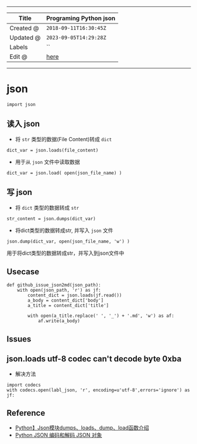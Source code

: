 -----

| Title     | Programing Python json                               |
| --------- | ---------------------------------------------------- |
| Created @ | `2018-09-11T16:30:45Z`                               |
| Updated @ | `2023-09-05T14:29:28Z`                               |
| Labels    | \`\`                                                 |
| Edit @    | [here](https://github.com/junxnone/xwiki/issues/292) |

-----

# json

``` 
import json 
```

## 读入 json

  - 将 `str` 类型的数据(File Content)转成 `dict`

<!-- end list -->

    dict_var = json.loads(file_content)

  - 用于从 `json` 文件中读取数据

<!-- end list -->

    dict_var = json.load( open(json_file_name) )

## 写 json

  - 将 `dict` 类型的数据转成 `str`

<!-- end list -->

    str_content = json.dumps(dict_var)

  - 将dict类型的数据转成str, 并写入 `json` 文件

<!-- end list -->

    json.dump(dict_var, open(json_file_name, 'w') )

用于将dict类型的数据转成str，并写入到json文件中

## Usecase

    def github_issue_json2md(json_path):
        with open(json_path, 'r') as jf:
            content_dict = json.loads(jf.read())
            a_body = content_dict['body']
            a_title = content_dict['title']
    
            with open(a_title.replace(' ', '_') + '.md', 'w') as af:
                af.write(a_body)

## Issues

## json.loads utf-8 codec can't decode byte 0xba

  - 解决方法

<!-- end list -->

    import codecs
    with codecs.open(labl_json, 'r', encoding=u'utf-8',errors='ignore') as jf:

## Reference

  - [Python】Json模块dumps、loads、dump、load函数介绍](https://blog.csdn.net/mr_evanchen/article/details/77879967)
  - [Python JSON 编码和解码 JSON
    对象](http://www.runoob.com/python/python-json.html)
